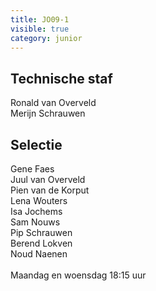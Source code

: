 ```yaml
---
title: JO09-1
visible: true
category: junior
---
```

## Technische staf

R﻿onald van Overveld\
M﻿erijn Schrauwen

## Selectie

G﻿ene Faes\
J﻿uul van Overveld\
P﻿ien van de Korput\
L﻿ena Wouters\
I﻿sa Jochems\
S﻿am Nouws\
P﻿ip Schrauwen\
B﻿erend Lokven\
N﻿oud Naenen\
\
Maandag en woensdag 18:15 uur